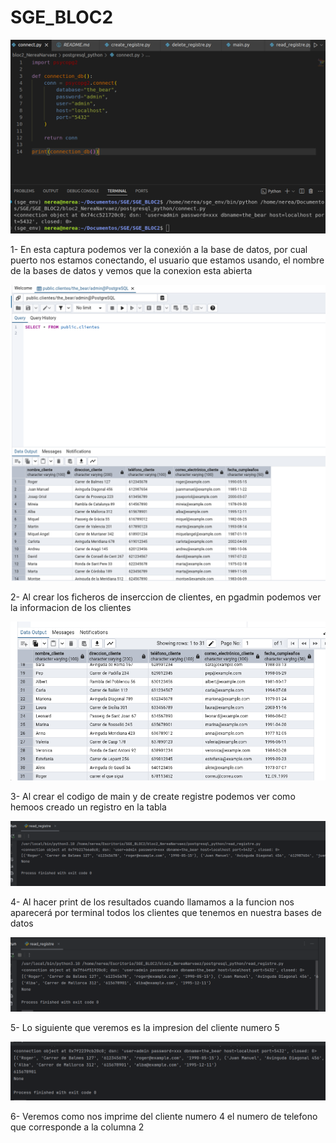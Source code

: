 # SGE_BLOC2

![](/bloc2_NereaNarvaez/imagenes/printConnect.png)

1- En esta captura podemos ver la conexión a la base de datos, por cual puerto nos estamos conectando, el usuario que estamos usando, el nombre de la bases de datos y vemos que la conexion esta abierta

![](/bloc2_NereaNarvaez/imagenes/parte2.png)

2- Al crear los ficheros de inserccion de clientes, en pgadmin podemos ver la informacion de los clientes

![](/bloc2_NereaNarvaez/imagenes/parte3.png)

3- Al crear el codigo de main y de create registre podemos ver como hemoos creado un registro en la tabla

![](/bloc2_NereaNarvaez/imagenes/img.png)

4- Al hacer print de los resultados cuando llamamos a la funcion nos aparecerá por terminal todos los clientes que tenemos en nuestra bases de datos

![](/bloc2_NereaNarvaez/imagenes/img_1.png)

5- Lo siguiente que veremos es la impresion del cliente numero 5

![](/bloc2_NereaNarvaez/imagenes/img_2.png)

6- Veremos como nos imprime del cliente numero 4 el numero de telefono que corresponde a la columna 2

